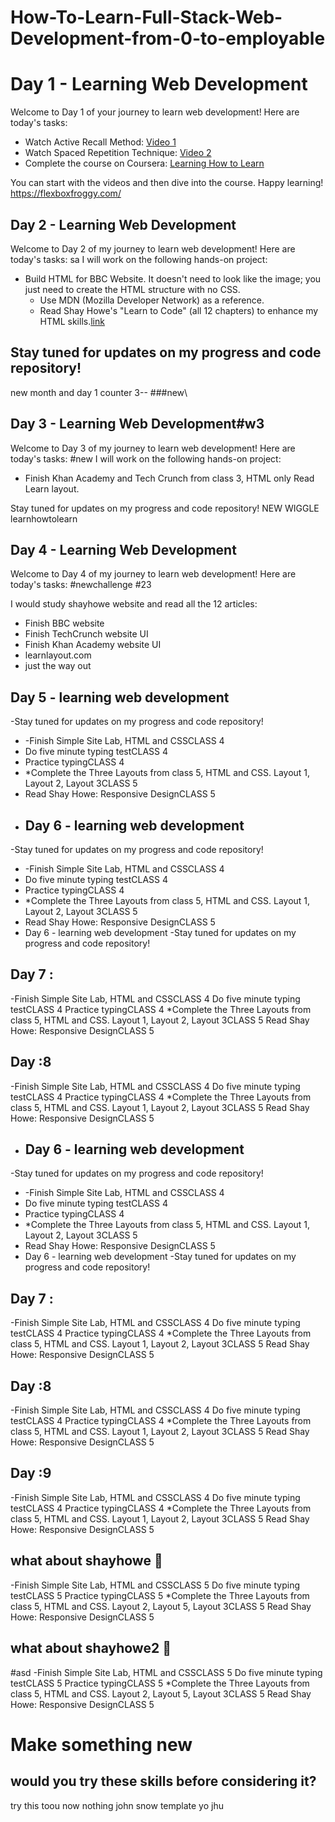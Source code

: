 # How-To-Learn-Full-Stack-Web-Development-from-0-to-employable

# Day 1 - Learning Web Development

Welcome to Day 1 of your journey to learn web development! Here are today's tasks:

- Watch Active Recall Method: [Video 1](https://youtu.be/ukLnPbIffxE)
- Watch Spaced Repetition Technique: [Video 2](https://youtu.be/Z-zNHHpXoMM)
- Complete the course on Coursera: [Learning How to Learn](https://www.coursera.org/learn/learning-how-to-learn)

You can start with the videos and then dive into the course. Happy learning!
https://flexboxfroggy.com/
## Day 2 - Learning Web Development

Welcome to Day 2 of my journey to learn web development! Here are today's tasks:
sa
I will work on the following hands-on project:
- Build HTML for BBC Website. It doesn't need to look like the image; you just need to create the HTML structure with no CSS.
  - Use MDN (Mozilla Developer Network) as a reference.
  - Read Shay Howe's "Learn to Code" (all 12 chapters) to enhance my HTML skills.[link](https://learn.shayhowe.com/)

Stay tuned for updates on my progress and code repository!
---
new month and day 1 counter
3--
###new\
## Day 3 - Learning Web Development#w3


Welcome to Day 3 of my journey to learn web development! Here are today's tasks:
#new
I will work on the following hands-on project:
- Finish Khan Academy and Tech Crunch from class 3, HTML only
Read Learn layout.

Stay tuned for updates on my progress and code repository!
NEW WIGGLE
learnhowtolearn 
## Day 4 - Learning Web Development

Welcome to Day 4 of my journey to learn web development! Here are today's tasks:
#newchallenge
#23


I would study shayhowe website and read all the 12 articles:
- Finish BBC website
- Finish TechCrunch website UI
- Finish Khan Academy website UI
- learnlayout.com
- just the way out
## Day 5 - learning web development
-Stay tuned for updates on my progress and code repository!
- -Finish Simple Site Lab, HTML and CSSCLASS 4
- Do five minute typing testCLASS 4
- Practice typingCLASS 4
- *Complete the Three Layouts from class 5, HTML and CSS. Layout 1, Layout 2, Layout 3CLASS 5
- Read Shay Howe: Responsive DesignCLASS 5
- ## Day 6 - learning web development
-Stay tuned for updates on my progress and code repository!
- -Finish Simple Site Lab, HTML and CSSCLASS 4
- Do five minute typing testCLASS 4
- Practice typingCLASS 4
- *Complete the Three Layouts from class 5, HTML and CSS. Layout 1, Layout 2, Layout 3CLASS 5
- Read Shay Howe: Responsive DesignCLASS 5
- Day 6 - learning web development
-Stay tuned for updates on my progress and code repository!
## Day 7 : 
-Finish Simple Site Lab, HTML and CSSCLASS 4
Do five minute typing testCLASS 4
Practice typingCLASS 4
*Complete the Three Layouts from class 5, HTML and CSS. Layout 1, Layout 2, Layout 3CLASS 5
Read Shay Howe: Responsive DesignCLASS 5
## Day  :8 
-Finish Simple Site Lab, HTML and CSSCLASS 4
Do five minute typing testCLASS 4
Practice typingCLASS 4
*Complete the Three Layouts from class 5, HTML and CSS. Layout 1, Layout 2, Layout 3CLASS 5
Read Shay Howe: Responsive DesignCLASS 5
- ## Day 6 - learning web development
-Stay tuned for updates on my progress and code repository!
- -Finish Simple Site Lab, HTML and CSSCLASS 4
- Do five minute typing testCLASS 4
- Practice typingCLASS 4
- *Complete the Three Layouts from class 5, HTML and CSS. Layout 1, Layout 2, Layout 3CLASS 5
- Read Shay Howe: Responsive DesignCLASS 5
- Day 6 - learning web development
-Stay tuned for updates on my progress and code repository!
## Day 7 : 
-Finish Simple Site Lab, HTML and CSSCLASS 4
Do five minute typing testCLASS 4
Practice typingCLASS 4
*Complete the Three Layouts from class 5, HTML and CSS. Layout 1, Layout 2, Layout 3CLASS 5
Read Shay Howe: Responsive DesignCLASS 5
## Day  :8 
-Finish Simple Site Lab, HTML and CSSCLASS 4
Do five minute typing testCLASS 4
Practice typingCLASS 4
*Complete the Three Layouts from class 5, HTML and CSS. Layout 1, Layout 2, Layout 3CLASS 5
Read Shay Howe: Responsive DesignCLASS 5
## Day  :9
-Finish Simple Site Lab, HTML and CSSCLASS 4
Do five minute typing testCLASS 4
Practice typingCLASS 4
*Complete the Three Layouts from class 5, HTML and CSS. Layout 1, Layout 2, Layout 3CLASS 5
Read Shay Howe: Responsive DesignCLASS 5
## what about shayhowe  💯
-Finish Simple Site Lab, HTML and CSSCLASS 5
Do five minute typing testCLASS 5
Practice typingCLASS 5
*Complete the Three Layouts from class 5, HTML and CSS. Layout 2, Layout 5, Layout 3CLASS 5
Read Shay Howe: Responsive DesignCLASS 5
## what about shayhowe2  💯
#asd
-Finish Simple Site Lab, HTML and CSSCLASS 5
Do five minute typing testCLASS 5
Practice typingCLASS 5
*Complete the Three Layouts from class 5, HTML and CSS. Layout 2, Layout 5, Layout 3CLASS 5
Read Shay Howe: Responsive DesignCLASS 5
# Make something new
## would you try these skills before considering it?
try this toou now nothing john snow template
yo
jhu
